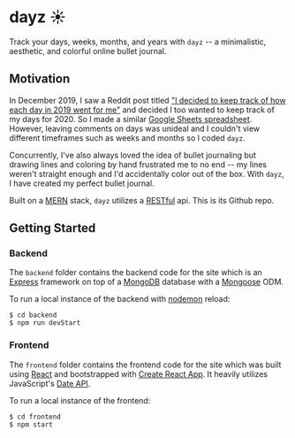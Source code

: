 # dayz ☀️
Track your days, weeks, months, and years with `dayz` -- a minimalistic, aesthetic, and colorful online bullet journal.   

## Motivation
In December 2019, I saw a Reddit post titled ["I decided to keep track of how each day in 2019 went for me"](https://www.reddit.com/r/CasualConversation/comments/ehz6di/i_decided_to_keep_track_of_how_each_day_in_2019/?utm_source=share&utm_medium=web2x) and decided I too wanted to keep track of my days for 2020. So I made a similar [Google Sheets spreadsheet](https://docs.google.com/spreadsheets/d/1D9-rCOvZ2aekkK3pYQw-7tHW3TcxV0UnGJZm_DeWiXk/edit?usp=sharing). However, leaving comments on days was unideal and I couldn't view different timeframes such as weeks and months so I coded `dayz`. 

Concurrently, I've also always loved the idea of bullet journaling but drawing lines and coloring by hand frustrated me to no end -- my lines weren't straight enough and I'd accidentally color out of the box. With `dayz`, I have created my perfect bullet journal. 

Built on a [MERN](https://www.geeksforgeeks.org/mern-stack/) stack, `dayz` utilizes a [RESTful](https://restfulapi.net/) api. This is its Github repo.

## Getting Started

### Backend

The `backend` folder contains the backend code for the site which is an [Express](https://expressjs.com/) framework on top of a [MongoDB](https://www.mongodb.com/) database with a [Mongoose](https://mongoosejs.com/) ODM. 

To run a local instance of the backend with [nodemon](https://nodemon.io/) reload:
```
$ cd backend
$ npm run devStart
```

### Frontend

The `frontend` folder contains the frontend code for the site which was built using [React](https://reactjs.org/) and bootstrapped with [Create React App](https://reactjs.org/docs/create-a-new-react-app.html#create-react-app). It heavily utilizes JavaScript's [Date API](https://developer.mozilla.org/en-US/docs/Web/JavaScript/Reference/Global_Objects/Date). 

To run a local instance of the frontend: 
```
$ cd frontend
$ npm start
```

